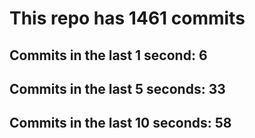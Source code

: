 # This repo has 1461 commits

## Commits in the last 1 second: 6
## Commits in the last 5 seconds: 33
## Commits in the last 10 seconds: 58
